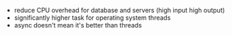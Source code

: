 - reduce CPU overhead for database and servers (high input high output)
- significantly higher task for operating system threads
- async doesn't mean it's better than threads
